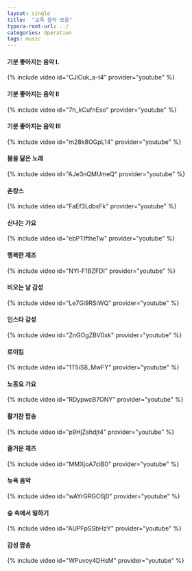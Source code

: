 ```yaml
---
layout: single
title:  "교육 음악 모음"
typora-root-url: ../
categories: Operation
tags: music
---
```








#### 기분 좋아지는 음악 Ⅰ.



{% include video id="CJiCuk_a-t4" provider="youtube" %}



#### 기분 좋아지는 음악 Ⅱ



{% include video id="7h_kCufnEso" provider="youtube" %}



#### 기분 좋아지는 음악 Ⅲ



{% include video id="m28k8OGpL14" provider="youtube" %}



#### 봄을 닮은 노래



{% include video id="AJe3nQMUmeQ" provider="youtube" %}



#### 촌캉스



{% include video id="FaEf3LdbxFk" provider="youtube" %}



#### 신나는 가요



{% include video id="ebPTIftheTw" provider="youtube" %}



#### 행복한 재즈



{% include video id="NYl-F1BZFDI" provider="youtube" %}



#### 비오는 날 감성



{% include video id="Le7Gi9RSiWQ" provider="youtube" %}



#### 인스타 감성



{% include video id="ZnGOgZBV0xk" provider="youtube" %}



#### 로이킴



{% include video id="1T5iS8_MwFY" provider="youtube" %}



#### 노동요 가요



{% include video id="RDypwcB7ONY" provider="youtube" %}



#### 활기찬 팝송



{% include video id="p9HjZshdjt4" provider="youtube" %}



#### 즐거운 재즈




{% include video id="MMXjoA7ciB0" provider="youtube" %}



#### 뉴욕 음악



{% include video id="wAYrGRGC6j0" provider="youtube" %}



#### 숲 속에서 일하기



{% include video id="AUPFpSSbHzY" provider="youtube" %}



#### 감성 팝송



{% include video id="WPuvoy4DHsM" provider="youtube" %}



